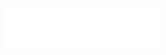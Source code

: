 <!-- --- -->
<!-- title: "IEI table" -->
<!-- layout: default -->
<!-- date: 2025-01-01T00:00:01+10:00 -->
<!-- weight: 1 -->
<!-- --- -->

<!-- <iframe height="1200" width="150%" frameborder="yes" src="/assets/iusis_iei_table_2025.html"> </iframe> -->

<iframe src="/assets/iusis_iei_table_2025.html"
        style="width: 100%; border: none;"
        scrolling="no"
        onload="this.style.height = this.contentWindow.document.documentElement.scrollHeight + 'px';">
</iframe>

